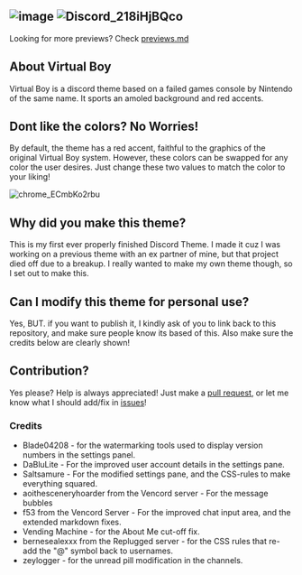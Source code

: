 ![image](https://github.com/Riddim-GLiTCH/Virtual-Boy/assets/87764384/ad1ed967-2cee-479c-a4b2-b781fe531494)
![Discord_218iHjBQco](https://github.com/Riddim-GLiTCH/Virtual-Boy/assets/87764384/8df847f8-da51-4711-9934-ec8ee0bf36bc)
---
Looking for more previews? Check [previews.md](https://github.com/Riddim-GLiTCH/Redoled/blob/main/previews.md)
## About Virtual Boy 
Virtual Boy is a discord theme based on a failed games console by Nintendo of the same name. It sports an amoled background and red accents. 

## Dont like the colors? No Worries!
By default, the theme has a red accent, faithful to the graphics of the original Virtual Boy system. However, these colors can be swapped for any color the user desires.
Just change these two values to match the color to your liking!

![chrome_ECmbKo2rbu](https://github.com/Riddim-GLiTCH/Virtual-Boy/assets/87764384/5a6e4954-378a-4c7f-be3e-de4ad25b20dc)

## Why did you make this theme?
This is my first ever properly finished Discord Theme. I made it cuz I was working on a previous theme with an ex partner of mine, but that project died off due to a breakup. I really wanted to make my own theme though, so I set out to make this.

## Can I modify this theme for personal use?
Yes, BUT. if you want to publish it, I kindly ask of you to link back to this repository, and make sure people know its based of this. Also make sure the credits below are clearly shown!

## Contribution?
Yes please? Help is always appreciated! Just make a [pull request](https://github.com/Riddim-GLiTCH/Redoled/pulls), or let me know what I should add/fix in [issues](https://github.com/Riddim-GLiTCH/Redoled/issues)!

### Credits

- Blade04208 - for the watermarking tools used to display version numbers in the settings panel.
- DaBluLite - For the improved user account details in the settings pane.
- Saltsamure - For the modified settings pane, and the CSS-rules to make everything squared.
- aoithesceneryhoarder from the Vencord server - For the message bubbles
- f53 from the Vencord Server - For the improved chat input area, and the extended markdown fixes.
- Vending Machine - for the About Me cut-off fix.
- bernesealexxx from the Replugged server - for the CSS rules that re-add the "@" symbol back to usernames.
- zeylogger - for the unread pill modification in the channels.